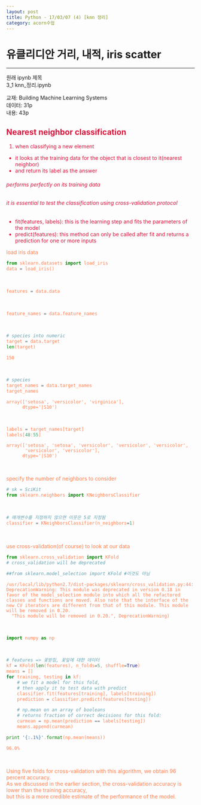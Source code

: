 ```yaml
---
layout: post
title: Python - 17/03/07 (4) [knn 정리]
category: acorn수업
---
```


# 유클리디안 거리, 내적, iris scatter

---
원래 ipynb 제목  
3_1 knn_정리.ipynb  

교재: Building Machine Learning Systems  
데이터: 31p  
내용: 43p  

## <font color='crimson'>Nearest neighbor classification

1. when classifying a new element
- it looks at the training data for the object that is closest to it(nearest neighbor)
- and return its label as the answer  

###### performs perfectly on its training data  
###### it is essential to test the classification using cross-validation protocol  

- fit(features, labels): this is the learning step and fits the parameters of the model
- predict(features): this method can only be called after fit and returns a prediction for one or more inputs  

<font color='coral'/>load iris data  


```python
from sklearn.datasets import load_iris
data = load_iris()
```

<br>

```python
features = data.data
```

<br>

```python
feature_names = data.feature_names
```

<br>

```python
# species into numeric
target = data.target
len(target)
```




    150


<br>

```python
# species
target_names = data.target_names
target_names
```




    array(['setosa', 'versicolor', 'virginica'],
          dtype='|S10')


<br>

```python
labels = target_names[target]
labels[48:55]
```




    array(['setosa', 'setosa', 'versicolor', 'versicolor', 'versicolor',
           'versicolor', 'versicolor'],
          dtype='|S10')

<br>

<font color='coral'/>specify the number of neighbors to consider

```python
# sk = SciKit
from sklearn.neighbors import KNeighborsClassifier
```

<br>

```python
# 매개변수를 지정하지 않으면 이웃은 5로 지정됨
classifier = KNeighborsClassifier(n_neighbors=1)
```

<br>

<font color='coral'>use cross-validation(of course) to look at our data


```python
from sklearn.cross_validation import KFold
# cross_validation will be deprecated

##from sklearn.model_selection import KFold #이것도 아님
```

    /usr/local/lib/python2.7/dist-packages/sklearn/cross_validation.py:44: DeprecationWarning: This module was deprecated in version 0.18 in favor of the model_selection module into which all the refactored classes and functions are moved. Also note that the interface of the new CV iterators are different from that of this module. This module will be removed in 0.20.
      "This module will be removed in 0.20.", DeprecationWarning)

<br>

```python
import numpy as np
```

<br>

```python
# features => 꽃받침, 꽃잎에 대한 데이터
kf = KFold(len(features), n_folds=5, shuffle=True)
means = []
for training, testing in kf:
    # we fit a model for this fold,
    # then apply it to test data with predict
    classifier.fit(features[training], labels[training])
    prediction = classifier.predict(features[testing])

    # np.mean on an array of booleans
    # returns fraction of correct decisions for this fold:
    curmean = np.mean(prediction == labels[testing])
    means.append(curmean)

print '{:.1%}'.format(np.mean(means))
```

    96.0%

<br>

<font color='coral'>Using five folds for cross-validation with this algorithm, we obtain 96 percent accuracy.  
<font color='coral'>As we discussed in the earlier section, the cross-validation accuracy is lower than the training accuracy,  
<font color='coral'>but this is a more credible estimate of the performance of the model.  
